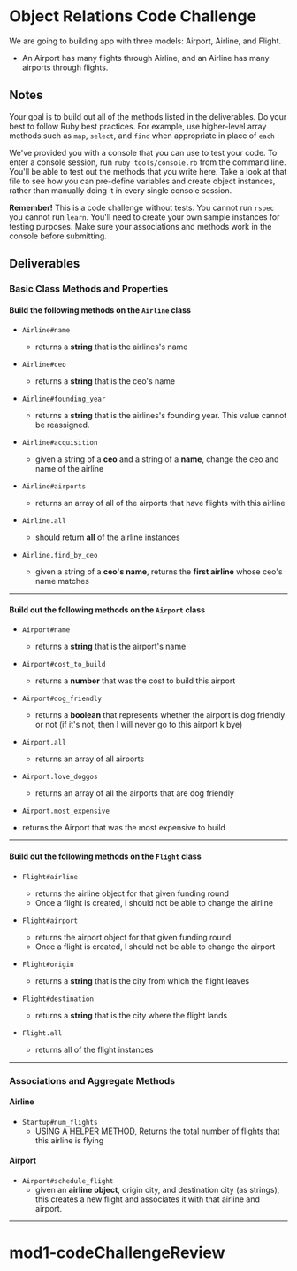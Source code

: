 # Object Relations Code Challenge

We are going to building app with three models: Airport, Airline, and Flight.
- An Airport has many flights through Airline, and an Airline has many airports through flights.

## Notes

Your goal is to build out all of the methods listed in the deliverables. Do your best to follow Ruby best practices. For example, use higher-level array methods such as `map`, `select`, and `find` when appropriate in place of `each`

We've provided you with a console that you can use to test your code. To enter a console session, run `ruby tools/console.rb` from the command line. You'll be able to test out the methods that you write here. Take a look at that file to see how you can pre-define variables and create object instances, rather than manually doing it in every single console session.

**Remember!** This is a code challenge without tests. You cannot run `rspec` you cannot run `learn`. You'll need to create your own sample instances for testing purposes. Make sure your associations and methods work in the console before submitting.

## Deliverables

### Basic Class Methods and Properties

#### Build the following methods on the `Airline` class

- `Airline#name`
  - returns a **string** that is the airlines's name
- `Airline#ceo`
  - returns a **string** that is the ceo's name
- `Airline#founding_year`
  - returns a **string** that is the airlines's founding year. This value cannot be reassigned.
- `Airline#acquisition`
  - given a string of a **ceo** and a string of a **name**, change the ceo and name of the airline
- `Airline#airports`
  - returns an array of all of the airports that have flights with this airline


- `Airline.all`
  - should return **all** of the airline instances
- `Airline.find_by_ceo`
  - given a string of a **ceo's name**, returns the **first airline** whose ceo's name matches

---

#### Build out the following methods on the `Airport` class

- `Airport#name`
  - returns a **string** that is the airport's name
- `Airport#cost_to_build`
  - returns a **number** that was the cost to build this airport
- `Airport#dog_friendly`
  - returns a **boolean** that represents whether the airport is dog friendly or not (if it's not, then I will never go to this airport k bye)

- `Airport.all`
  - returns an array of all airports
- `Airport.love_doggos`
  - returns an array of all the airports that are dog friendly
- `Airport.most_expensive`
- returns the Airport that was the most expensive to build

---

#### Build out the following methods on the `Flight` class

- `Flight#airline`
  - returns the airline object for that given funding round
  - Once a flight is created, I should not be able to change the airline
- `Flight#airport`
  - returns the airport object for that given funding round
  - Once a flight  is created, I should not be able to change the airport
- `Flight#origin`
  - returns a **string** that is the city from which the flight leaves

- `Flight#destination`
  - returns a **string** that is the city where the flight lands

- `Flight.all`
  - returns all of the flight instances

---

### Associations and Aggregate Methods

#### Airline

- `Startup#num_flights`
  - USING A HELPER METHOD, Returns the total number of flights that this airline is flying

#### Airport

- `Airport#schedule_flight`
  - given an **airline object**, origin city, and destination city (as strings), this creates a new flight and associates it with that airline and airport.


---
# mod1-codeChallengeReview
